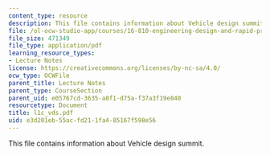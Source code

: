 ```yaml
---
content_type: resource
description: This file contains information about Vehicle design summit.
file: /ol-ocw-studio-app/courses/16-810-engineering-design-and-rapid-prototyping-january-iap-2007/e3d201eb55acfd211fa485167f598e56_l1c_vds.pdf
file_size: 471349
file_type: application/pdf
learning_resource_types:
- Lecture Notes
license: https://creativecommons.org/licenses/by-nc-sa/4.0/
ocw_type: OCWFile
parent_title: Lecture Notes
parent_type: CourseSection
parent_uid: e05767cd-3635-a8f1-d75a-f37a3f19e840
resourcetype: Document
title: l1c_vds.pdf
uid: e3d201eb-55ac-fd21-1fa4-85167f598e56
---
```

This file contains information about Vehicle design summit.